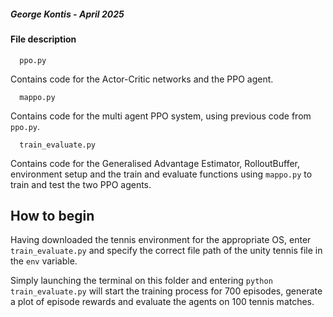 
##### George Kontis - April 2025
#### File description

```
  ppo.py
```
Contains code for the Actor-Critic networks and the PPO agent.

```
  mappo.py
```
Contains code for the multi agent PPO system, using previous code from ```ppo.py```.

```
  train_evaluate.py
```
Contains code for the Generalised Advantage Estimator, RolloutBuffer, environment setup and the train and evaluate functions using ```mappo.py``` to train and test the two PPO agents.

## How to begin
Having downloaded the tennis environment for the appropriate OS, enter ```train_evaluate.py``` and specify the correct file path of the unity tennis file in the ```env``` variable.

Simply launching the terminal on this folder and entering ```python train_evaluate.py``` will start the training process for 700 episodes, generate a plot of episode rewards and evaluate the agents on 100 tennis matches.
